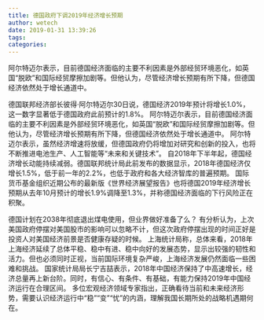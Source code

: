 ```yaml
---
title: 德国政府下调2019年经济增长预期
author: wetech
date: 2019-01-31 13:39:26
tags: 
categories: 
---
```

阿尔特迈尔表示，目前德国经济面临的主要不利因素是外部经贸环境恶化，如英国“脱欧”和国际经贸摩擦加剧等。但他认为，尽管经济增长预期有所下降，但德国经济依然处于增长通道中。
<!-- more -->
德国联邦经济部长彼得·阿尔特迈尔30日说，德国经济2019年预计将增长1.0%，这一数字显著低于德国政府此前预计的1.8%。
阿尔特迈尔表示，目前德国经济面临的主要不利因素是外部经贸环境恶化，如英国“脱欧”和国际经贸摩擦加剧等。但他认为，尽管经济增长预期有所下降，但德国经济依然处于增长通道中。
阿尔特迈尔表示，虽然经济增速将放缓，但德国政府仍将增加对研究和创新的投入，也将不断推进电池生产、人工智能等“未来和关键技术”。
自2018年下半年起，德国经济增长动能持续减弱。德国联邦统计局此前发布的数据显示，2018年德国经济仅增长1.5%，低于前一年的2.2%，也低于政府和各大经济智库的普遍预期。
国际货币基金组织近期公布的最新版《世界经济展望报告》也将德国2019年经济增长预期从去年10月预计的增长1.9%调降至1.3%，并称德国经济面临的下行风险正在积聚。
 
 
德国计划在2038年彻底退出煤电使用，但业界做好准备了么？
有分析认为，上次美国政府停摆对美国股市的影响可以忽略不计，但这次政府停摆出现的时间正好是投资人对美国经济前景是否健康存疑的时候。 
上海统计局称，总体来看，2018年上海经济延续了总体平稳、稳中有进、稳中向好的发展态势，显示出较强的韧性和活力。但也必须同时正视，当前国际环境复杂严峻，上海经济发展仍然面临一些困难和挑战。
国家统计局局长宁吉喆表示，2018年中国经济保持了中高速增长，经济总量再上新台阶。同时，有信心、有条件、有基础，有能力保持2019年中国经济运行在合理区间。
多位宏观经济领域专家指出，正确看待当前和未来经济形势，需要认识经济运行中“稳”“变”“忧”的内涵，理解我国长期所处的战略机遇期何在。
